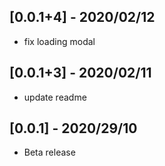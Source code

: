 ## [0.0.1+4] - 2020/02/12
- fix loading modal

## [0.0.1+3] - 2020/02/11
- update readme

## [0.0.1] - 2020/29/10
- Beta release